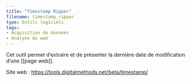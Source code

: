 ```yaml
---
title: "Timestamp Ripper"
filename: timestamp_ripper
type: Outils logiciels
tags:
- Acquisition de données
- Analyse du web
---
```


Cet outil permet d’extraire et de présenter la dernière date de modification d’une [[page web]].

Site web : <https://tools.digitalmethods.net/beta/timestamp/>

